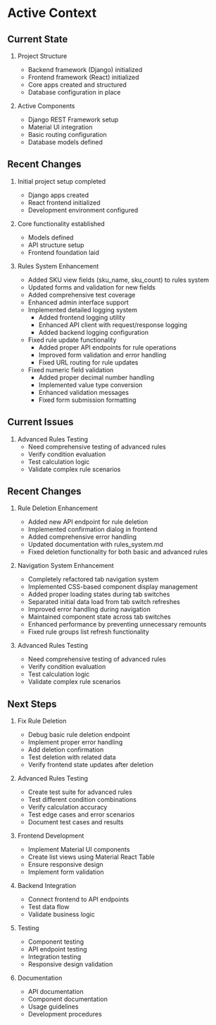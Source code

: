 # Active Context

## Current State
1. Project Structure
   - Backend framework (Django) initialized
   - Frontend framework (React) initialized
   - Core apps created and structured
   - Database configuration in place

2. Active Components
   - Django REST Framework setup
   - Material UI integration
   - Basic routing configuration
   - Database models defined

## Recent Changes
1. Initial project setup completed
   - Django apps created
   - React frontend initialized
   - Development environment configured

2. Core functionality established
   - Models defined
   - API structure setup
   - Frontend foundation laid

3. Rules System Enhancement
    - Added SKU view fields (sku_name, sku_count) to rules system
    - Updated forms and validation for new fields
    - Added comprehensive test coverage
    - Enhanced admin interface support
    - Implemented detailed logging system
      - Added frontend logging utility
      - Enhanced API client with request/response logging
      - Added backend logging configuration
    - Fixed rule update functionality
      - Added proper API endpoints for rule operations
      - Improved form validation and error handling
      - Fixed URL routing for rule updates
    - Fixed numeric field validation
      - Added proper decimal number handling
      - Implemented value type conversion
      - Enhanced validation messages
      - Fixed form submission formatting

## Current Issues
1. Advanced Rules Testing
   - Need comprehensive testing of advanced rules
   - Verify condition evaluation
   - Test calculation logic
   - Validate complex rule scenarios

## Recent Changes
1. Rule Deletion Enhancement
   - Added new API endpoint for rule deletion
   - Implemented confirmation dialog in frontend
   - Added comprehensive error handling
   - Updated documentation with rules_system.md
   - Fixed deletion functionality for both basic and advanced rules

2. Navigation System Enhancement
   - Completely refactored tab navigation system
   - Implemented CSS-based component display management
   - Added proper loading states during tab switches
   - Separated initial data load from tab switch refreshes
   - Improved error handling during navigation
   - Maintained component state across tab switches
   - Enhanced performance by preventing unnecessary remounts
   - Fixed rule groups list refresh functionality

2. Advanced Rules Testing
   - Need comprehensive testing of advanced rules
   - Verify condition evaluation
   - Test calculation logic
   - Validate complex rule scenarios

## Next Steps
1. Fix Rule Deletion
   - Debug basic rule deletion endpoint
   - Implement proper error handling
   - Add deletion confirmation
   - Test deletion with related data
   - Verify frontend state updates after deletion

2. Advanced Rules Testing
   - Create test suite for advanced rules
   - Test different condition combinations
   - Verify calculation accuracy
   - Test edge cases and error scenarios
   - Document test cases and results

3. Frontend Development
   - Implement Material UI components
   - Create list views using Material React Table
   - Ensure responsive design
   - Implement form validation

4. Backend Integration
   - Connect frontend to API endpoints
   - Test data flow
   - Validate business logic

5. Testing
   - Component testing
   - API endpoint testing
   - Integration testing
   - Responsive design validation

6. Documentation
   - API documentation
   - Component documentation
   - Usage guidelines
   - Development procedures
